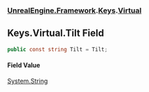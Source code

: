 ### [UnrealEngine.Framework](UnrealEngine_Framework.md 'UnrealEngine.Framework').[Keys](Keys.md 'UnrealEngine.Framework.Keys').[Virtual](Keys_Virtual.md 'UnrealEngine.Framework.Keys.Virtual')
## Keys.Virtual.Tilt Field
```csharp
public const string Tilt = Tilt;
```
#### Field Value
[System.String](https://docs.microsoft.com/en-us/dotnet/api/System.String 'System.String')
